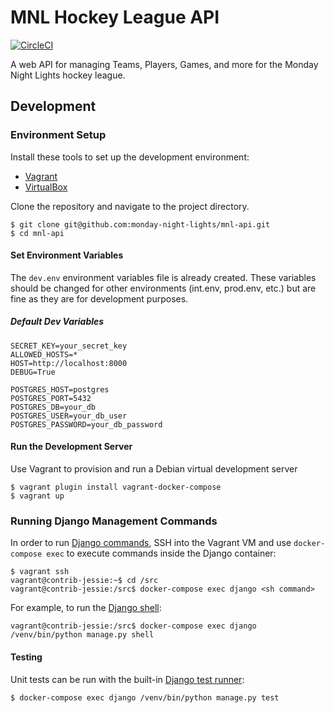 # MNL Hockey League API

[![CircleCI](https://circleci.com/gh/monday-night-lights/mnl-api/tree/master.svg?style=svg)](https://circleci.com/gh/monday-night-lights/mnl-api/tree/master)

A web API for managing Teams, Players, Games, and more for the Monday Night
Lights hockey league.

## Development

### Environment Setup

Install these tools to set up the development environment:

- [Vagrant](https://www.vagrantup.com/downloads.html)
- [VirtualBox](https://www.virtualbox.org/wiki/Downloads)

Clone the repository and navigate to the project directory.

    $ git clone git@github.com:monday-night-lights/mnl-api.git
    $ cd mnl-api

#### Set Environment Variables

The `dev.env` environment variables file is already created. These variables
should be changed for other environments (int.env, prod.env, etc.) but are fine
as they are for development purposes.

##### Default Dev Variables

    SECRET_KEY=your_secret_key
    ALLOWED_HOSTS=*
    HOST=http://localhost:8000
    DEBUG=True

    POSTGRES_HOST=postgres
    POSTGRES_PORT=5432
    POSTGRES_DB=your_db
    POSTGRES_USER=your_db_user
    POSTGRES_PASSWORD=your_db_password

#### Run the Development Server

Use Vagrant to provision and run a Debian virtual development server

    $ vagrant plugin install vagrant-docker-compose
    $ vagrant up

### Running Django Management Commands

In order to run [Django commands](https://docs.djangoproject.com/en/1.11/ref/django-admin/),
SSH into the Vagrant VM and use `docker-compose exec` to execute commands
inside the Django container:

    $ vagrant ssh
    vagrant@contrib-jessie:~$ cd /src
    vagrant@contrib-jessie:/src$ docker-compose exec django <sh command>

For example, to run the
[Django shell](https://docs.djangoproject.com/en/1.11/ref/django-admin/#shell):

    vagrant@contrib-jessie:/src$ docker-compose exec django /venv/bin/python manage.py shell

#### Testing

Unit tests can be run with the built-in
[Django test runner](https://docs.djangoproject.com/en/1.11/topics/testing/overview/):

    $ docker-compose exec django /venv/bin/python manage.py test
